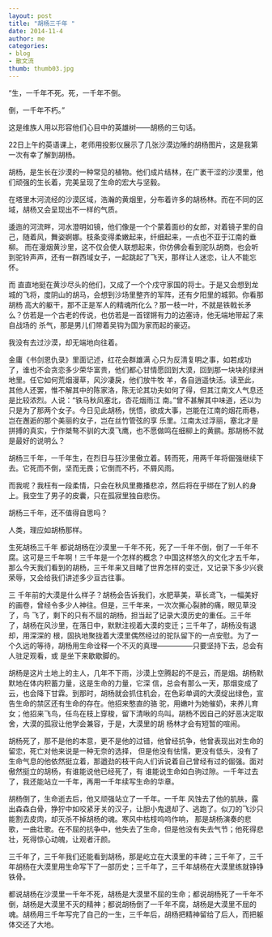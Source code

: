 ```yaml
---
layout: post
title: "胡杨三千年 "
date: 2014-11-4
author: me
categories:
- blog
- 散文流
thumb: thumb03.jpg
---
```




“生，一千年不死。死，一千年不倒。

倒，一千年不朽。”


这是维族人用以形容他们心目中的英雄树——胡杨的三句话。

22日上午的英语课上，老师用投影仪展示了几张沙漠边陲的胡杨图片，这是我第一次有幸了解到胡杨。

胡杨，是生长在沙漠的一种常见的植物。他们成片结林，在广袤干涩的沙漠里，他们顽强的生长着，完美呈现了生命的宏大与坚毅。

在塔里木河流经的沙漠区域，浩瀚的黄烟里，分布着许多的胡杨林。而在不同的区域，胡杨又会呈现出不一样的气质。

逶迤的河流畔，河水澄明如镜，他们像是一个个蒙着面纱的女郎，对着镜子里的自己，随着风，舞姿婀娜。枝条变得柔嫩起来，纤细起来，一点也不亚于江南的垂柳。 而在漫烟黄沙里，这不仅会使人联想起来，你仿佛会看到驼队胡商，也会听到驼铃声声，还有一群西域女子，一起跳起了飞天，那样让人迷恋，让人不能忘怀。

而 直直地挺在黄沙尽头的他们，又成了一个个戍守家国的将士。于是又会想到龙城的飞将，度阴山的胡马，会想到沙场里整齐的军阵，还有夕阳里的城郭。你看那胡杨 高大的躯干，那不正是军人的精魂所化么？那一枝一叶，不就是铁戟长矛么？仿若是一个古老的传说，也仿若是一首铿锵有力的边塞诗，他无端地带起了来自战场的 杀气，那是男儿们带着吴钩为国为家而起的豪迈。

我没有去过沙漠，却无端地向往着。

金庸《书剑恩仇录》里面记述，红花会群雄满 心只为反清复明之事，如若成功了，谁也不会贪恋多少荣华富贵，他们都心甘情愿回到大漠，回到那一块块的绿洲地里。任它如何荒烟漫草，风沙凄戾，他们放牛牧 羊，各自逍遥快活。读至此，其他人还罢，惟不解其中的陈家洛，陈无论其功夫如何了得，但其江南文人气息还是比较浓烈。人说：“铁马秋风塞北，杏花烟雨江 南。”曾不甚解其中味道，还以为只是为了那两个女子。今日见此胡杨，恍悟，欲成大事，岂能在江南的烟花雨巷，岂在邂逅的那个美丽的女子，岂在丝竹管弦的享 乐里。江南太过浮丽，塞北才是拼搏的真实，宁作桀骜不驯的大漠飞鹰，也不愿做鸣在细柳上的黄鹂。那胡杨不就是最好的说明么？

胡杨三千年，一千年生，在烈日与狂沙里傲立着。转而死，用两千年将倔强继续下去。它死而不倒，坚而无畏；它倒而不朽，不屑风雨。

而我呢？我枉有一段柔情，只会在秋风里撒播悲凉，然后将在乎绑在了别人的身上。我空生了男子的皮囊，只在孤寂里独自悲伤。

胡杨三千年，还不值得自思吗？

人类，理应如胡杨那样。

生死胡杨三千年
都说胡杨在沙漠里一千年不死，死了一千年不倒，倒了一千年不腐。这可是三千年啊！三千年是一个怎样的概念？中国这样悠久的文化才五千年，那么今天我们看到的胡杨，三千年来又目睹了世界怎样的变迁，又记录下多少兴衰荣辱，又会给我们讲述多少亘古往事。

三 千年前的大漠是什么样子？胡杨会告诉我们，水肥草美，草长鸢飞，一幅美好的画卷，曾经令多少人神往。但是，三千年来，一次次撕心裂肺的痛，眼见草没了，鸟 飞了，剩下的只有不屈的胡杨，担当起了记录大漠历史的重任。三千年了，胡杨在风沙里，在落日中，默默注视着大漠的变迁；三千年了，胡杨没有退却，用深深的 根，固执地聚拢着大漠里偶然经过的驼队留下的一点安慰。为了一个久远的等待，胡杨用生命诠释一个不灭的真理—————只要坚持下去，总会有人驻足观看，或 是坐下来歇歇脚的。

胡杨是这片土地上的主人，几年不下雨，沙漠上空腾起的不是云，而是烟。胡杨默默地在体内积蓄力量，这是生命的力量，它深 信，总会有那么一天，那烟变成了云，也会降下甘霖。到那时，胡杨就会抓住机会，在色彩单调的大漠绽出绿色，宣告生命的禁区还有生命的存在。他招来憨直的骆 驼，用嫩叶为她催奶，来养儿育女；他招来飞鸟，任鸟在枝上穿梭，留下清啾的鸟叫。胡杨不因自己的好恶决定取舍，大漠的孤寂让他学会兼容，于是，大漠里的胡 杨林才会有短暂的喧闹。

胡杨死了，那不是他的本意，更不是他的过错，他曾经抗争，他曾表现出对生命的留恋，死亡对他来说是一种无奈的选择， 但是他没有怯懦，更没有低头，没有了生命气息的他依然挺立着，那遒劲的枝干向人们诉说着自己曾经有过的倔强。面对傲然挺立的胡杨，有谁能说他已经死了，有 谁能说生命如白驹过隙。一千年过去了，我还能站立一千年，再用一千年续写生命的华章。

胡杨倒了，生命逝去后，他又顽强站立了一千年。一千年 风蚀去了他的肌肤，露出森森白骨，狰狞中如咬紧牙关的汉子，让胆小鬼退却了、逃跑了。似刀的飞沙只能割去皮肉，却灭杀不掉胡杨的魂。寒风中枯枝呜呜作响， 那是胡杨演奏的悲歌，一曲壮歌。在不屈的抗争中，他失去了生命，但是他没有失去气节；他死得悲壮，死得惊心动魄，让观者汗颜。

三千年了，三千年我们还能看到胡杨，那是屹立在大漠里的丰碑；三千年了，三千年胡杨在大漠里用生命写下了一部历史；三千年了，三千年胡杨在大漠里练就铮铮铁骨。

都说胡杨在沙漠里一千年不死，胡杨是大漠里不屈的生命；都说胡杨死了一千年不倒，胡杨是大漠里不灭的精神；都说胡杨倒了一千年不腐，胡杨是大漠里不屈的魂。胡杨用三千年写完了自己的一生，三千年后，胡杨把精神留给了后人，而把躯体交还了大地。